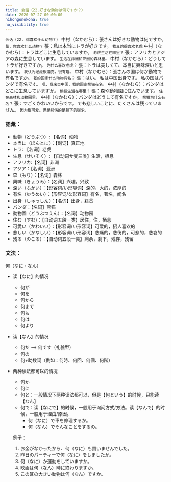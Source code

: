 ```yaml
---
title: 会話（22.好きな動物は何ですか？）
date: 2020-07-27 00:00:00
nihongonokona: true
no_visibility: true
---
```


`会话（22. 你喜欢什么动物？）`
中村（なかむら）：張さんは好きな動物は何ですか。
`张，你喜欢什么动物？`
張：私は本当にトラが好きです。
`我真的很喜欢老虎`
中村（なかむら）：トラはどこに生息していますか。
`老虎生活在哪里？`
張：アフリカとアジアの森に生息しています。
`生活在非洲和亚洲的森林里。`
中村（なかむら）：どうしてトラが好きですか。
`为什么喜欢老虎？`
張：トラは美しくて、本当に興味深いと思います。
`我认为老虎很漂亮，很有趣。`
中村（なかむら）：張さんの国は何か動物で有名ですか。
`张的国家什么动物有名？`
張：はい。 私は中国出身です。 私の国はパンダで有名です。
`嗯，我来自中国，我的国家熊猫有名。`
中村（なかむら）：パンダはどこに生息していますか。
`熊猫生活在哪里？`
張：森や動物園に住んでいます。
`住在森林和动物园里。`
中村（なかむら）：パンダはどうして有名ですか。
`熊猫为什么有名？`
張：すごくかわいいからです。 でも悲しいことに、たくさんは残っていません。
`因为很可爱。但是悲伤的是剩下的很少。`

### 語彙：

- 動物（どうぶつ）: 【名词】动物
- 本当に（ほんとに）：【副词】真正地
- トラ: 【名词】老虎
- 生息（せいそく）: 【自动词サ变三类】生活，栖息
- アフリカ:【名词】非洲
- アジア：【名词】亚洲
- 森（もり）：【名词】森林
- 興味（きょうみ）：【名词】兴趣，兴致
- 深い（ふかい）：【形容词/い形容词】深的，大的，浓厚的
- 有名（ゆうめい）：【形容词/な形容词】有名，著名，闻名
- 出身（しゅっしん）：【名词】出身，籍贯
- パンダ：【名词】熊猫
- 動物園（どうぶつえん）：【名词】动物园
- 住む（すむ）：【自动词五段一类】居住，住，栖息
- 可愛い（かわいい）：【形容词/い形容词】可爱的，招人喜欢的
- 悲しい（かなしい）：【形容词/い形容词】悲痛的，悲伤的，可悲的，悲哀的
- 残る（のこる）：【自动词五段一类】剩余，剩下，残存，残留

### 文法：

何（なに・なん）

- 读【なに】的情况
  - 何が
  - 何を
  - 何から
  - 何まで
  - 何も
  - 何は
  - 何より
- 读【なん】的情况
  - 何だ --> 何です（礼貌型）
  - 何の
  - 何+助数词（例如：何時、何回、何個、何階）
- 两种读法都可以的情况
  - 何か
  - 何に
  - 何と：一般情况下两种读法都可以，但是【何という】的时候，只能读【なん】
  - 何で：读【なにで】的时候，一般用于询问方式/方法。读【なんで】的时候，一般用于理由/原因。
    - 何（なに）で車を修理するか。
    - 何（なん）でそんなことをするの。

  例子：

  1. お金がなかったから、何（なに）も買いませんでした。
  2. 昨日のパーティーで何（なに）をしましたか。
  3. 何（なに）か運動をしていますか。
  4. 映画は何（なん）時に終わりますか。
  5. この耳の大きい動物は何（なん）ですか。
